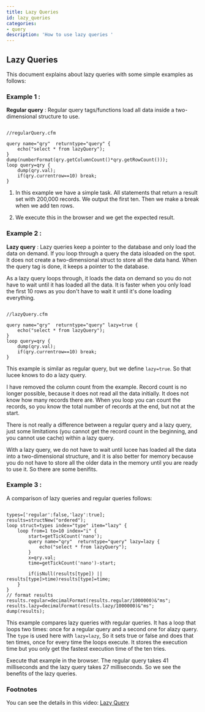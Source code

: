 ```yaml
---
title: Lazy Queries
id: lazy_queries
categories:
- query
description: 'How to use lazy queries '
---
```


##  Lazy Queries ##

This document explains about lazy queries with some simple examples as follows:


### Example 1 : ###

**Regular query** : Regular query tags/functions load all data inside a two-dimensional structure to use.

```luceescript

//regularQuery.cfm

query name="qry"  returntype="query" {
	echo("select * from lazyQuery");
}
dump(numberFormat(qry.getColumnCount()*qry.getRowCount()));
loop query=qry {
	dump(qry.val);
	if(qry.currentrow==10) break;
}
```

1) In this example we have a simple task. All statements that return a result set with 200,000 records. We output the first ten. Then we make a break when we add ten rows. 

2) We execute this in the browser and we get the expected result.


### Example 2 : ###

**Lazy query** : Lazy queries keep a pointer to the database and only load the data on demand. If you loop through a query the data isloaded on the spot. It does not create a two-dimensional struct to store all the data hand. When the query tag is done, it keeps a pointer to the database.

As a lazy query loops through, it loads the data on demand so you do not have to wait until it has loaded all the data. It is faster when you only load the first 10 rows as you don't have to wait it until it's done loading everything.


```luceescript

//lazyQuery.cfm

query name="qry"  returntype="query" lazy=true {
	echo("select * from lazyQuery");
}
loop query=qry {
	dump(qry.val);
	if(qry.currentrow==10) break;
}

```

This example is similar as regular query, but we define ``lazy=true``. So that lucee knows to do a lazy query.

I have removed the column count from the example. Record count is no longer possible, because it does not read all the data initially. It does not know how many records there are. When you loop you can count the records, so you know the total number of records at the end, but not at the start.

There is not really a difference between a regular query and a lazy query, just some limitations (you cannot get the record count in the beginning, and you cannot use cache) within a lazy query. 

With a lazy query, we do not have to wait until lucee has loaded all the data into a two-dimensional structure, and it is also better for memory because you do not have to store all the older data in the memory until you are ready to use it. So there are some benifits.



### Example 3 : ###

A comparison of lazy queries and regular queries follows:

```luceescript

types=['regular':false,'lazy':true];
results=structNew("ordered");
loop struct=types index="type" item="lazy" {
	loop from=1 to=10 index="i" {
		start=getTickCount('nano');
		query name="qry"  returntype="query" lazy=lazy {
			echo("select * from lazyQuery");
		}
		x=qry.val;
		time=getTickCount('nano')-start;
		
		if(isNull(results[type]) || results[type]>time)results[type]=time;
	}
}
// format results
results.regular=decimalFormat(results.regular/1000000)&"ms";
results.lazy=decimalFormat(results.lazy/1000000)&"ms";
dump(results);
```

This example compares lazy queries with regular queries. It has a loop that loops two times: once for a regular query and a second one for alazy query. The ``type`` is used here with ``lazy=lazy``, So it sets true or false and does that ten times, once for every time the loops execute. It stores the execution time but you only get the fastest execution time of the ten tries.

Execute that example in the browser. The regular query takes 41 milliseconds and the lazy query takes 27 milliseconds. So we see the benefits of the lazy queries.
 

### Footnotes ###

You can see the details in this video:
[Lazy Query](https://youtu.be/X8_TB1py8n0)
